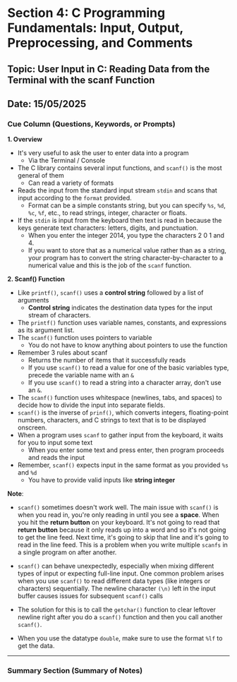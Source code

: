 # Section 4: C Programming Fundamentals: Input, Output, Preprocessing, and Comments

## Topic: User Input in C: Reading Data from the Terminal with the scanf Function

## Date: 15/05/2025

### Cue Column (Questions, Keywords, or Prompts)

**1. Overview**
- It's very useful to ask the user to enter data into a program
    - Via the Terminal / Console
- The C library contains several input functions, and ```scanf()``` is the most general of them
    - Can read a variety of formats
- Reads the input from the standard input stream ```stdin``` and scans that input according to the ```format``` provided.
    - Format can be a simple constants string, but you can specify ```%s```, ```%d```, ```%c```, ```%f```, etc., to read strings, integer, character or floats.
- If the ```stdin``` is input from the keyboard then text is read in because the keys generate text characters: letters, digits, and punctuation.
    - When you enter the integer 2014, you type the characters 2 0 1 and 4.
    - If you want to store that as a numerical value rather than as a string, your program has to convert the string character-by-character to a numerical value and this is the job of the ```scanf``` function.

**2. Scanf() Function**
- Like ```printf()```, ```scanf()``` uses a **control string** followed by a list of arguments
    - **Control string** indicates the destination data types for the input stream of characters.
- The ```printf()``` function uses variable names, constants, and expressions as its argument list.
- The ```scanf()``` function uses pointers to variable
    - You do not have to know anything about pointers to use the function
- Remember 3 rules about scanf
    - Returns the number of items that it successfully reads
    - If you use ```scanf()``` to read a value for one of the basic variables type, precede the variable name with an ```&```
    - If you use ```scanf()``` to read a string into a character array, don't use an ```&```.
- The ```scanf()``` function uses whitespace (newlines, tabs, and spaces) to decide how to divide the input into separate fields.    
- ```scanf()``` is the inverse of ```prinf()```, which converts integers, floating-point numbers, characters, and C strings to text that is to be displayed onscreen.
- When a program uses ```scanf``` to gather input from the keyboard, it waits for you to input some text
    - When you enter some text and press enter, then program proceeds and reads the input
- Remember, ```scanf()``` expects input in the same format as you provided ```%s``` and ```%d```
    - You have to provide valid inputs like **string integer**

**Note**: 
- ```scanf()``` sometimes doesn't work well. The main issue with ```scanf()``` is when you read in, you're only reading in until you see a **space**. When you hit the **return button** on your keyboard. It's not going to read that **return button** because it only reads up into a word and so it's not going to get the line feed. Next time, it's going to skip that line and it's going to read in the line feed. This is a problem when you write multiple ```scanfs``` in a single program on after another.
- ```scanf()``` can behave unexpectedly, especially when mixing different types of input or expecting full-line input. One common problem arises when you use ```scanf()``` to read different data types (like integers or characters) sequentially. The newline character ```(\n)``` left in the input buffer causes issues for subsequent ```scanf()``` calls

- The solution for this is to call the ```getchar()``` function to clear leftover newline right after you do a ```scanf()``` function and then you call another ```scanf()```.

- When you use the datatype ```double```, make sure to use the format ```%lf``` to get the data.

---

### Summary Section (Summary of Notes)

